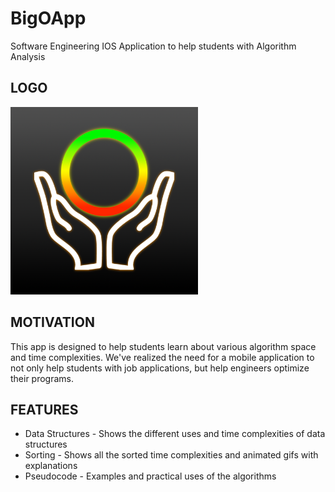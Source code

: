 # BigOApp
Software Engineering IOS Application to help students with Algorithm Analysis

## LOGO
<p align="left">
  <img src="BigOAppLogo.png" width="300"/>
</p>

## MOTIVATION
This app is designed to help students learn about various algorithm space and time complexities. We've realized the need for a mobile application to not only help students with job applications, but help engineers optimize their programs.

## FEATURES
* Data Structures - Shows the different uses and time complexities of data structures
* Sorting - Shows all the sorted time complexities and animated gifs with explanations
* Pseudocode - Examples and practical uses of the algorithms
